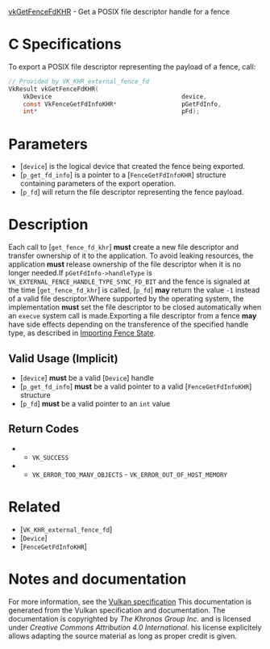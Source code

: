 [vkGetFenceFdKHR](https://www.khronos.org/registry/vulkan/specs/1.3-extensions/man/html/vkGetFenceFdKHR.html) - Get a POSIX file descriptor handle for a fence

# C Specifications
To export a POSIX file descriptor representing the payload of a fence, call:
```c
// Provided by VK_KHR_external_fence_fd
VkResult vkGetFenceFdKHR(
    VkDevice                                    device,
    const VkFenceGetFdInfoKHR*                  pGetFdInfo,
    int*                                        pFd);
```

# Parameters
- [`device`] is the logical device that created the fence being exported.
- [`p_get_fd_info`] is a pointer to a [`FenceGetFdInfoKHR`] structure containing parameters of the export operation.
- [`p_fd`] will return the file descriptor representing the fence payload.

# Description
Each call to [`get_fence_fd_khr`] **must**  create a new file descriptor and
transfer ownership of it to the application.
To avoid leaking resources, the application  **must**  release ownership of the
file descriptor when it is no longer needed.If `pGetFdInfo->handleType` is
`VK_EXTERNAL_FENCE_HANDLE_TYPE_SYNC_FD_BIT` and the fence is signaled at
the time [`get_fence_fd_khr`] is called, [`p_fd`] **may**  return the value
`-1` instead of a valid file descriptor.Where supported by the operating system, the implementation  **must**  set the
file descriptor to be closed automatically when an `execve` system call
is made.Exporting a file descriptor from a fence  **may**  have side effects depending on
the transference of the specified handle type, as described in
[Importing Fence State](https://www.khronos.org/registry/vulkan/specs/1.3-extensions/html/vkspec.html#synchronization-fences-importing).
## Valid Usage (Implicit)
-  [`device`] **must**  be a valid [`Device`] handle
-  [`p_get_fd_info`] **must**  be a valid pointer to a valid [`FenceGetFdInfoKHR`] structure
-  [`p_fd`] **must**  be a valid pointer to an `int` value

## Return Codes
*   - `VK_SUCCESS` 
*   - `VK_ERROR_TOO_MANY_OBJECTS`  - `VK_ERROR_OUT_OF_HOST_MEMORY`

# Related
- [`VK_KHR_external_fence_fd`]
- [`Device`]
- [`FenceGetFdInfoKHR`]

# Notes and documentation
For more information, see the [Vulkan specification](https://www.khronos.org/registry/vulkan/specs/1.3-extensions/html/vkspec.html)
This documentation is generated from the Vulkan specification and documentation.
The documentation is copyrighted by *The Khronos Group Inc.* and is licensed under *Creative Commons Attribution 4.0 International*.
his license explicitely allows adapting the source material as long as proper credit is given.
        